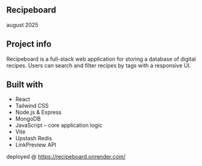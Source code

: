 ## Recipeboard
august 2025
## Project info
Recipeboard is a full-stack web application for storing a database of digital recipes. Users can search and filter recipes by tags with a responsive UI. 

## Built with
- React 
- Tailwind CSS
- Node.js & Express
- MongoDB
- JavaScript – core application logic
- Vite
- Upstash Redis
- LinkPreview API


deployed @ https://recipeboard.onrender.com/

